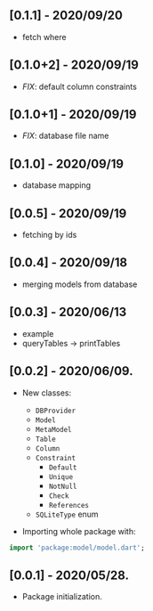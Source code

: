 ## [0.1.1] - 2020/09/20

- fetch where

## [0.1.0+2] - 2020/09/19

- *FIX*: default column constraints

## [0.1.0+1] - 2020/09/19

- *FIX*: database file name 

## [0.1.0] - 2020/09/19

- database mapping

## [0.0.5] - 2020/09/19

- fetching by ids

## [0.0.4] - 2020/09/18

- merging models from database

## [0.0.3] - 2020/06/13

- example
- queryTables -> printTables

## [0.0.2] - 2020/06/09.

- New classes:
    - `DBProvider`
    - `Model`
    - `MetaModel`
    - `Table`
    - `Column`
    - `Constraint`
        - `Default`
        - `Unique`
        - `NotNull`
        - `Check`
        - `References`

    + `SQLiteType` enum

- Importing whole package with:

```dart
import 'package:model/model.dart';
```

## [0.0.1] - 2020/05/28.

- Package initialization.
